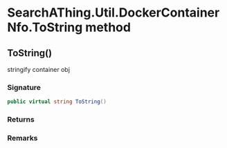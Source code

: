 # SearchAThing.Util.DockerContainerNfo.ToString method
## ToString()
stringify container obj

### Signature
```csharp
public virtual string ToString()
```
### Returns

### Remarks

